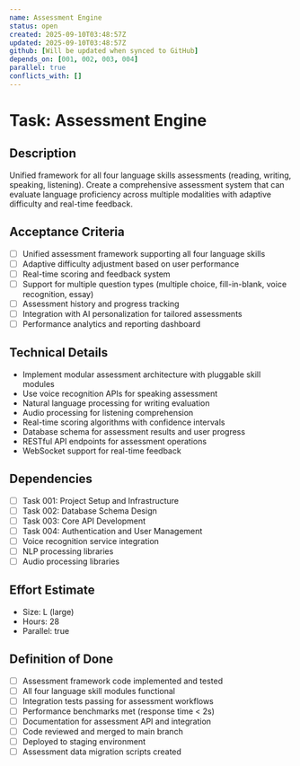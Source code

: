 ```yaml
---
name: Assessment Engine
status: open
created: 2025-09-10T03:48:57Z
updated: 2025-09-10T03:48:57Z
github: [Will be updated when synced to GitHub]
depends_on: [001, 002, 003, 004]
parallel: true
conflicts_with: []
---
```


# Task: Assessment Engine

## Description
Unified framework for all four language skills assessments (reading, writing, speaking, listening). Create a comprehensive assessment system that can evaluate language proficiency across multiple modalities with adaptive difficulty and real-time feedback.

## Acceptance Criteria
- [ ] Unified assessment framework supporting all four language skills
- [ ] Adaptive difficulty adjustment based on user performance
- [ ] Real-time scoring and feedback system
- [ ] Support for multiple question types (multiple choice, fill-in-blank, voice recognition, essay)
- [ ] Assessment history and progress tracking
- [ ] Integration with AI personalization for tailored assessments
- [ ] Performance analytics and reporting dashboard

## Technical Details
- Implement modular assessment architecture with pluggable skill modules
- Use voice recognition APIs for speaking assessment
- Natural language processing for writing evaluation
- Audio processing for listening comprehension
- Real-time scoring algorithms with confidence intervals
- Database schema for assessment results and user progress
- RESTful API endpoints for assessment operations
- WebSocket support for real-time feedback

## Dependencies
- [ ] Task 001: Project Setup and Infrastructure
- [ ] Task 002: Database Schema Design
- [ ] Task 003: Core API Development
- [ ] Task 004: Authentication and User Management
- [ ] Voice recognition service integration
- [ ] NLP processing libraries
- [ ] Audio processing libraries

## Effort Estimate
- Size: L (large)
- Hours: 28
- Parallel: true

## Definition of Done
- [ ] Assessment framework code implemented and tested
- [ ] All four language skill modules functional
- [ ] Integration tests passing for assessment workflows
- [ ] Performance benchmarks met (response time < 2s)
- [ ] Documentation for assessment API and integration
- [ ] Code reviewed and merged to main branch
- [ ] Deployed to staging environment
- [ ] Assessment data migration scripts created